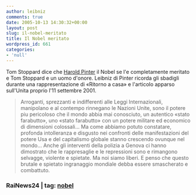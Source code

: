 ```yaml
---
author: leibniz
comments: true
date: 2005-10-13 14:30:32+00:00
layout: post
slug: il-nobel-meritato
title: Il Nobel meritato
wordpress_id: 661
categories:
- 'null'
---
```


Tom Stoppard dice che [Harold Pinter](http://www.rainews24.it/Notizia.asp?NewsID=57267) il Nobel se l'e completamente meritato e Tom Stoppard e un uomo d'onore. Leibniz di Pinter ricorda gli sbadigli durante una rappresentazione di «Ritorno a casa» e l'articolo apparso sull'Unita proprio l'11 settembre 2001. 

> Arroganti, sprezzanti e indifferenti alle Leggi Internazionali, manipolano e al contempo rinnegano le Nazioni Unite, sono il potere piu pericoloso che il mondo abbia mai conosciuto, un autentico «stato farabutto», uno «stato farabutto» con un potere militare ed economico di dimensioni colossali... Ma come abbiamo potuto constatare, profonda intolleranza e disgusto nei confronti delle manifestazioni del potere Usa e del capitalismo globale stanno crescendo ovunque nel mondo... Anche gli interventi della polizia a Genova ci hanno dimostrato che le rappresaglie e le repressioni sono e rimangono selvagge, violente e spietate. Ma noi siamo liberi. E penso che questo brutale e spietato ingranaggio mondiale debba essere smascherato e combattuto.

### RaiNews24 | tag: [nobel](http://www.technorati.com/tags/nobel)
